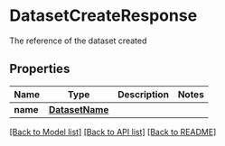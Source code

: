 # DatasetCreateResponse

The reference of the dataset created
## Properties
Name | Type | Description | Notes
------------ | ------------- | ------------- | -------------
**name** | [**DatasetName**](DatasetName.md) |  | 

[[Back to Model list]](../README.md#documentation-for-models) [[Back to API list]](../README.md#documentation-for-api-endpoints) [[Back to README]](../README.md)


